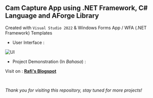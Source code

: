 ## Cam Capture App using .NET Framework, C# Language and AForge Library

Created with `Visual Studio 2022` & Windows Forms App / WFA (.NET Framework) Templates

- User Interface :

![UI](https://user-images.githubusercontent.com/91828276/266897399-4664cc2d-be9e-45c8-bb15-635d862a4a69.png) 

- Project Demonstration (In *Bahasa*) :

Visit on : **[Rafi's Blogspot](https://rafifiaan-if.blogspot.com/2023/09/tugas-2-media-capture-app.html)** 

</br>

*Thank you for visiting this repository, stay tuned for more projects!*